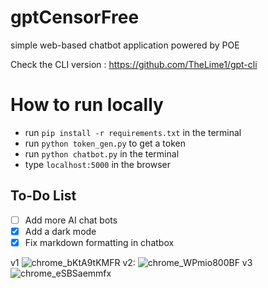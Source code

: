 # gptCensorFree
simple web-based chatbot application powered by POE

Check the CLI version : https://github.com/TheLime1/gpt-cli

# How to run locally
- run `pip install -r requirements.txt` in the terminal
- run `python token_gen.py` to get a token
- run `python chatbot.py` in the terminal
- type `localhost:5000` in the browser

## To-Do List
- [ ] Add more AI chat bots
- [x] Add a dark mode
- [x] Fix markdown formatting in chatbox

v1
![chrome_bKtA9tKMFR](https://user-images.githubusercontent.com/47940043/232313951-750d8a4a-6a67-4826-b8c8-fc6b589f38f6.png)
v2:
![chrome_WPmio800BF](https://user-images.githubusercontent.com/47940043/233191622-a9f92a4c-bcf8-4edd-b46f-415cc74eb07d.png)
v3
![chrome_eSBSaemmfx](https://github.com/TheLime1/gptCensorFree/assets/47940043/0ea0d323-4fd0-4972-a6ed-348338437c3a)
